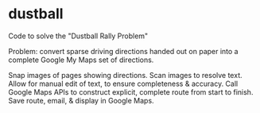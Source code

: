 # dustball
Code to solve the "Dustball Rally Problem"

Problem: convert sparse driving directions handed out on paper
into a complete Google My Maps set of directions.

Snap images of pages showing directions.
Scan images to resolve text.
Allow for manual edit of text, to ensure completeness & accuracy.
Call Google Maps APIs to construct explicit, complete route from start to finish.
Save route, email, & display in Google Maps.


